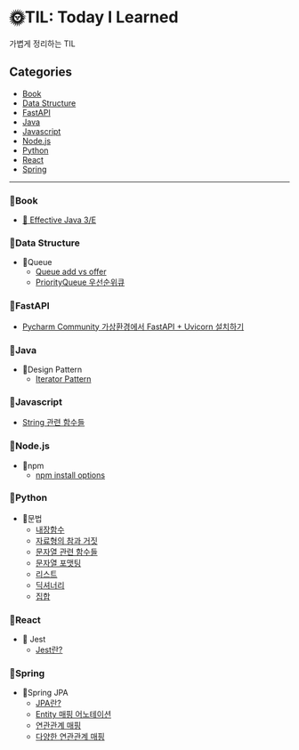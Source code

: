 # 🌞TIL: Today I Learned

가볍게 정리하는 TIL

## Categories
- [Book](#📌book)
- [Data Structure](#📌data-structure)
- [FastAPI](#📌fastapi)
- [Java](#📌java)
- [Javascript](#📌javascript)
- [Node.js](#📌nodejs)
- [Python](#📌python)
- [React](#📌react)
- [Spring](#📌spring)

-------
### 📌Book
- [📕 Effective Java 3/E](https://github.com/sieunp06/TIL/tree/main/Book/Effective%20Java)

### 📌Data Structure
- 📄Queue
    - [Queue add vs offer](https://github.com/sieunp06/TIL/blob/main/Java/Difference-between-add-and-offer-in-queue.md)
    - [PriorityQueue 우선순위큐](https://github.com/sieunp06/TIL/blob/main/Java/PriorityQueue.md)

### 📌FastAPI
- [Pycharm Community 가상환경에서 FastAPI + Uvicorn 설치하기](https://github.com/sieunp06/TIL/blob/main/FastAPI/Install-FastAPI-on-Pycharm.md)
 
### 📌Java
- 📄Design Pattern
    - [Iterator Pattern](https://github.com/sieunp06/TIL/blob/main/Java/Design%20Pattern/Iterator-Pattern.md)

### 📌Javascript
- [String 관련 함수들](https://github.com/sieunp06/TIL/blob/main/Javascript/String-Related-Functions.md)

### 📌Node.js
- 📄npm
    - [npm install options](https://github.com/sieunp06/TIL/blob/main/Node.js/npm/npm-install-options.md)

### 📌Python
- 📄문법
    - [내장함수](https://github.com/sieunp06/TIL/blob/main/Python/Built-in-Functions.md)
    - [자료형의 참과 거짓](https://github.com/sieunp06/TIL/blob/main/Python/True-and-False-of-Data-Types.md)
    - [문자열 관련 함수들](https://github.com/sieunp06/TIL/blob/main/Python/String-related-functions.md)
    - [문자열 포맷팅](https://github.com/sieunp06/TIL/blob/main/Python/How-to-Formatting-String.md)
    - [리스트](https://github.com/sieunp06/TIL/blob/main/Python/Python-List.md)
    - [딕셔너리](https://github.com/sieunp06/TIL/blob/main/Python/Python-Dictionary.md)
    - [집합](https://github.com/sieunp06/TIL/blob/main/Python/Python-Set.md)

### 📌React
- 📄 Jest
    - [Jest란?](https://github.com/sieunp06/TIL/blob/main/React/Jest/what-is-jest.md)

### 📌Spring
- 📄Spring JPA
    - [JPA란?](https://github.com/sieunp06/TIL/blob/main/Spring/Spring%20JPA/What-is-Spring-JPA.md)
    - [Entity 매핑 어노테이션](https://github.com/sieunp06/TIL/blob/main/Spring/Spring%20JPA/Entity-Mapping-Annotations.md)
    - [연관관계 매핑](https://github.com/sieunp06/TIL/blob/main/Spring/Spring%20JPA/Association-Mapping.md)
    - [다양한 연관관계 매핑](https://github.com/sieunp06/TIL/blob/main/Spring/Spring%20JPA/Various-Association-Mapping.md)